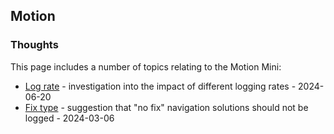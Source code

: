 ## Motion

### Thoughts

This page includes a number of topics relating to the Motion Mini:

- [Log rate](rate/README.md) - investigation into the impact of different logging rates - 2024-06-20
- [Fix type](fix/README.md) - suggestion that "no fix" navigation solutions should not be logged - 2024-03-06
